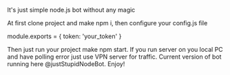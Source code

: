 It's just simple node.js bot without any magic

At first clone project and make npm i, then configure your config.js file

module.exports = {
    token: 'your_token'
}

Then just run your project make npm start.
If you run server on you local PC and have polling error just use VPN server for traffic.
Current version of bot running here @justStupidNodeBot.
Enjoy!